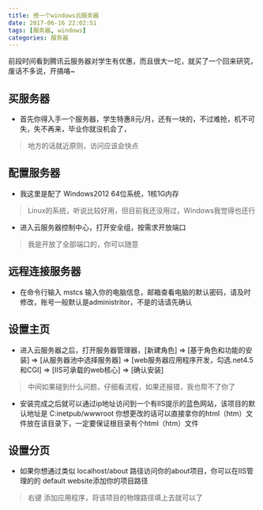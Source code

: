 ```yaml
---
title: 搭一个windows云服务器
date: 2017-06-16 22:02:51
tags: [服务器, windows]
categories: 服务器
---
```


前段时间看到腾讯云服务器对学生有优惠，而且很大一坨，就买了一个回来研究，废话不多说，开搞咯~

## 买服务器
* 首先你得入手一个服务器，学生特惠8元/月，还有一块的，不过难抢，机不可失，失不再来，毕业你就没机会了，
> 地方的话就近原则，访问应该会快点

## 配置服务器
* 我这里是配了 Windows2012 64位系统，1核1G内存
> Linux的系统，听说比较好用，但目前我还没用过，Windows我觉得也还行

* 进入云服务器控制中心，打开安全组，按需求开放端口
> 我是开放了全部端口的，你可以随意

## 远程连接服务器
* 在命令行输入 mstcs 输入你的电脑信息，邮箱查看电脑的默认密码，请及时修改，账号一般默认是administritor，不是的话请先确认

## 设置主页
* 进入云服务器之后，打开服务器管理器，[新建角色] => [基于角色和功能的安装] => [从服务器池中选择服务器] => [web服务器应用程序开发，勾选.net4.5 和CGI] => [IIS可承载的web核心] => [确认安装]
> 中间如果碰到什么问题，仔细看流程，如果还报错，我也帮不了你了

* 安装完成之后就可以通过ip地址访问到一个有IIS提示的蓝色网站，该项目的默认地址是 C:inetpub/wwwroot 你想更改的话可以直接拿你的html（htm）文件放在该目录下，一定要保证根目录有个html（htm）文件

## 设置分页
* 如果你想通过类似 localhost/about 路径访问你的about项目，你可以在IIS管理的的 default website添加你的项目路径
>右键 添加应用程序，将该项目的物理路径填上去就可以了 
